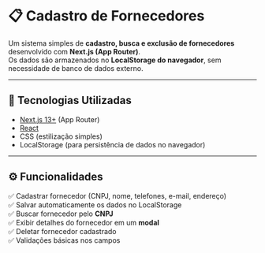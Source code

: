 # 📋 Cadastro de Fornecedores

Um sistema simples de **cadastro, busca e exclusão de fornecedores** desenvolvido com **Next.js (App Router)**.  
Os dados são armazenados no **LocalStorage do navegador**, sem necessidade de banco de dados externo.

---

## 🚀 Tecnologias Utilizadas
- [Next.js 13+](https://nextjs.org/) (App Router)
- [React](https://react.dev/)
- CSS (estilização simples)
- LocalStorage (para persistência de dados no navegador)

---

## ⚙️ Funcionalidades
✅ Cadastrar fornecedor (CNPJ, nome, telefones, e-mail, endereço)  
✅ Salvar automaticamente os dados no LocalStorage  
✅ Buscar fornecedor pelo **CNPJ**  
✅ Exibir detalhes do fornecedor em um **modal**  
✅ Deletar fornecedor cadastrado  
✅ Validações básicas nos campos
